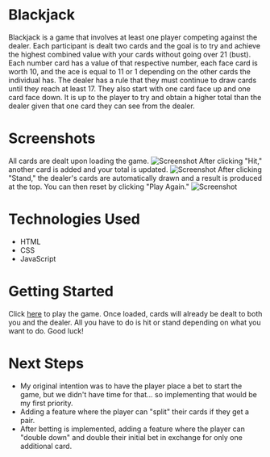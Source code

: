 # Blackjack

Blackjack is a game that involves at least one player competing against the dealer. Each participant is dealt two cards and the goal is to try and achieve the highest combined value with your cards without going over 21 (bust). Each number card has a value of that respective number, each face card is worth 10, and the ace is equal to 11 or 1 depending on the other cards the individual has. The dealer has a rule that they must continue to draw cards until they reach at least 17. They also start with one card face up and one card face down. It is up to the player to try and obtain a higher total than the dealer given that one card they can see from the dealer.

# Screenshots
All cards are dealt upon loading the game.
![Screenshot](https://i.imgur.com/yHk0mPh.png)
After clicking "Hit," another card is added and your total is updated.
![Screenshot](https://i.imgur.com/JaXCqVR.png)
After clicking "Stand," the dealer's cards are automatically drawn and a result is produced at the top. You can then reset by clicking "Play Again."
![Screenshot](https://i.imgur.com/RaJrlqN.png)

# Technologies Used
- HTML
- CSS
- JavaScript

# Getting Started
Click [here](https://jkawashiri.github.io/blackjack/) to play the game. 
Once loaded, cards will already be dealt to both you and the dealer. All you have to do is hit or stand depending on what you want to do. Good luck!

# Next Steps
- My original intention was to have the player place a bet to start the game, but we didn't have time for that... so implementing that would be my first priority.
- Adding a feature where the player can "split" their cards if they get a pair. 
- After betting is implemented, adding a feature where the player can "double down" and double their initial bet in exchange for only one additional card. 
